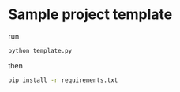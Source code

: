 # Sample project template

run 

```bash
python template.py
```

then

```bash
pip install -r requirements.txt
```